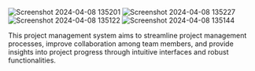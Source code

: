 ![Screenshot 2024-04-08 135201](https://github.com/omkarbhalekar9/projectmanager/assets/151622699/798cabae-910c-41ed-b4da-5ae14cf20ef2)
![Screenshot 2024-04-08 135227](https://github.com/omkarbhalekar9/projectmanager/assets/151622699/305bd4ff-a9eb-4e6d-a66e-50e521c7df9a)
![Screenshot 2024-04-08 135122](https://github.com/omkarbhalekar9/projectmanager/assets/151622699/d9cac6bd-0d93-480d-86a2-6e7dcf877461)
![Screenshot 2024-04-08 135144](https://github.com/omkarbhalekar9/projectmanager/assets/151622699/8ee350d8-a72c-45bb-95f5-85f974f331d0)

This project management system aims to streamline project management processes, improve collaboration among team members, and provide insights into project progress through intuitive interfaces and robust functionalities.
